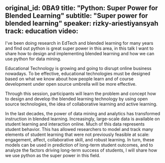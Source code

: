 original_id: 0BA9
title: "Python: Super Power for Blended Learning"
subtitle: "Super power for blended learning"
speaker: rizky-ariestiyansyah
track: education
video:
---
I've been doing research in EdTech and blended learning for many years and find out python is great super power in this area, in this talk I want to share how to design and implementing blended learning and how we can use python for data mining.

Educational Technology is growing and going to disrupt online business nowadays. To be effective, educational technologies must be designed based on what we know about how people learn and of course development under open source umbrella will be more effective.

Through this session, participants will learn the problem and concept how to design and develop the blended learning technology by using open source technologies, the idea of collaborative learning and active learning.

In the last decades, the power of data mining and analytics has transformed instruction in blended learning. Increasingly, large-scale data is available on student learning and interaction online. Much of this data represents student behavior. This has allowed researchers to model and track many elements of student learning that were not previously feasible at scale: engagement, affect, collaborative skill, and robust learning. In turn, these models can be used in prediction of long-term student outcomes, and to analyze the factors driving long-term success of students, I will share how we use python as the super power in this field.